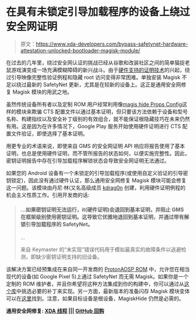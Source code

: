# 在具有未锁定引导加载程序的设备上绕过安全网证明

> 原文：<https://www.xda-developers.com/bypass-safetynet-hardware-attestation-unlocked-bootloader-magisk-module/>

在过去的几年里，绕过安全网认证的挑战已经从谷歌和改装社区之间的简单猫捉老鼠游戏演变成一场充满模糊障碍的新兴战斗。由于[硬件支持的证明技术](https://www.xda-developers.com/safetynet-hardware-attestation-hide-root-magisk/)的兴起，绕过引导映像完整性验证例程和隐藏 root 访问变得非常困难。单独安装 Magisk 不足以绕过最新的 SafetyNet 更新，尤其是在较新的设备上。这正是通用安全网修复 Magisk 模块的用武之地。

虽然传统设备所有者以及定制 ROM 用户经常利用像[magis hide Props Config](https://forum.xda-developers.com/t/module-magiskhide-props-config-safetynet-prop-edits-and-more-v5-4-0.3789228/)这样的模块来欺骗 CTS 配置文件以通过基本证明，但只要该方法依赖于设备和型号名称、构建指纹以及安全补丁级别的有效组合，就不能保证根隐藏技巧在未来仍然有用。这是因为在许多情况下，Google Play 服务开始使用硬件证明进行 CTS 配置文件验证，即使选择了基本证明。

用更专业的术语来说，即使来自 GMS 的安全网证明 API 响应将报告使用了基本证明，也总是使用硬件证明，而不管所报告的状态如何，以便实施完整性。因此，密钥证明报告中存在引导加载程序解锁状态会导致安全网证明无法通过。

如果您的 Android 设备有一个未锁定的引导加载程序(或使用自定义验证的引导密钥锁定)，因此没有通过硬件认证，那么通用安全网修复 Magisk 模块可能会修复这一问题。该模块由丹尼·林(又名高级成员 [kdrag0n](https://forum.xda-developers.com/m/kdrag0n.7291478/) 创建，利用硬件证明例程的机会主义性质工作。引用开发商的话:

> #### ...如果密钥证明无法运行，it(硬件证明)会退回到基本证明，并阻止 GMS 在框架级别使用密钥证明。这导致它优雅地退回到基本证明，并通过带有解锁引导加载程序的 SafetyNet。
> 
> ...
> 
> 来自 Keymaster 的“未实现”错误代码用于模拟最真实的故障条件以逃避检测，即缺少密钥证明支持的旧设备。

该解决方案已经预集成在来自同一开发商的 [ProtonAOSP ROM](https://www.xda-developers.com/pixel-5-first-custom-rom-protonaosp/) 中，允许您在相当现代的设备(如 Google Pixel 5)上通过 SafetyNet 而无需 Magisk。如果你是一个定制的 ROM 维护者，并且你希望将这种方法集成到你的构建中，你可以通过从[这个库](https://github.com/kdrag0n/safetynet-fix/tree/master/patches)中挑选必要的补丁来实现。另一方面，最新版本的准备闪存 Magisk 模块变体可以在[这里](https://github.com/kdrag0n/safetynet-fix/releases/latest)找到。注意，如果目标设备是根设备，MagiskHide 仍然是必需的。

**通用安全网修复: [XDA 线程](https://forum.xda-developers.com/t/magisk-module-universal-safetynet-fix-1-1-0.4217823/) ||| [GitHub 回购](https://github.com/kdrag0n/safetynet-fix)**